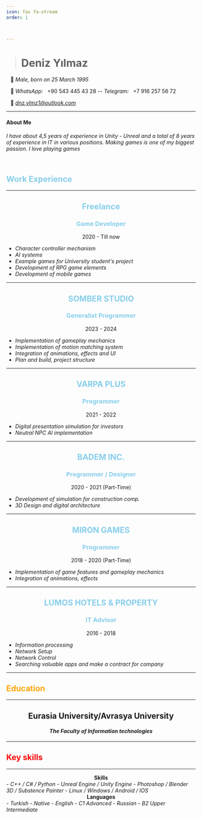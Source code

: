 ```yaml
---
icon: fas fa-stream
order: 1



---
```



># **Deniz Yılmaz**

&ensp; 🎂 *Male, born on 25 March 1995*

&ensp; 🔎 *WhatsApp:* &nbsp; +90 543 445 43 28 -- *Telegram:* &nbsp; +7 916 257 56 72

&ensp; 📧 *dnz.ylmz1@outlook.com*

<hr>

#### About Me
*I have about 4,5 years of experience in Unity - Unreal and a total of 8 years of experience in IT in various positions. Making games is one of my biggest passion. I love playing games*

<br>

<h2 style="color: skyblue">Work Experience</h2>

<hr>
 
 <center>
 <h2 style="color: skyblue">Freelance</h2>
 <h3 style="color: skyblue">Game Developer</h3>
 <p>2020 - Till now</p>
 </center>

 - *Character controller mechanism*
 - *AI systems*
 - *Example games for University student's project*
 - *Development of RPG game elements*
 - *Development of mobile games*

<hr>

  <center>
 <h2 style="color: skyblue">SOMBER STUDIO</h2>
 <h3 style="color: skyblue">Generalist Programmer</h3>
 <p>2023 - 2024</p>
 </center>

 - *Implementation of gameplay mechanics*
 - *Implementation of motion matching system* 
 - *Integration of animations, effects and UI*
 - *Plan and build, project structure*
 <hr>

  <center>
 <h2 style="color: skyblue">VARPA PLUS</h2>
 <h3 style="color: skyblue">Programmer</h3>
 <p>2021 - 2022</p>
 </center>

 - *Digital presentation simulation for investors*
 - *Neutral NPC AI implementation*
 
 <hr>

  <center>
 <h2 style="color: skyblue">BADEM INC.</h2>
 <h3 style="color: skyblue">Programmer / Designer</h3>
 <p>2020 - 2021 (Part-Time)</p>
 </center>

- *Development of simulation for construction comp.*
- *3D Design and digital architecture*



 <hr>

  <center>
 <h2 style="color: skyblue">MIRON GAMES</h2>
 <h3 style="color: skyblue">Programmer</h3>
 <p>2018 - 2020 (Part-Time)</p>
 </center>

 - *Implementation of game features and gameplay mechanics*
 - *Integration of animations, effects*


<hr>

  <center>
 <h2 style="color: skyblue">LUMOS HOTELS & PROPERTY</h2>
 <h3 style="color: skyblue">IT Advisor</h3>
 <p>2016 - 2018</p>
 </center>

 - *Information processing*
 - *Network Setup*
 - *Network Control*
 - *Searching valuable apps and make a contract for company*
<hr>

 <h2 style="color: orange">Education</h2>


<hr>

 <center>
 <h2>Eurasia University/Avrasya University</h2>
 
 <h4><i>The Faculty of Information technologies</i></h4>
 </center>

<hr>

 <h2 style="color: red">Key skills</h2>


<hr>


<center>
<strong> Skills </strong>
</center>
- <i>C++ / C# / Python</i>
- <i>Unreal Engine / Unity Engine</i>
- <i>Photoshop / Blender 3D / Substence Painter</i>
- <i>Linux / Windows / Android / IOS </i>

<center>
<strong> Languages </strong>
</center>
- <i> Turkish - Native </i>
- <i> English - C1 Advanced</i>
- <i> Russian - B2 Upper Intermediate </i>
